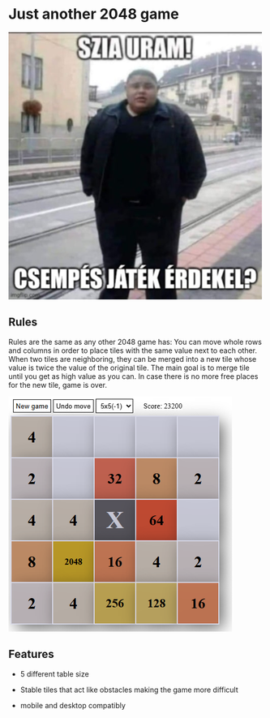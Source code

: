 # Just another 2048 game



![](img/tile_meme.jpg)

## Rules

Rules are the same as any other 2048 game has: You can move whole rows and columns in order to place tiles with the same value next to each other. When two tiles are neighboring, they can be merged into a new tile whose value is twice the value of the original tile. The main goal is to merge tile until you get as high value as you can. In case there is no more free places for the new tile, game is over.

![](img/gameplay.png)



## Features

- 5 different table size

- Stable tiles that act like obstacles making the game more difficult

- mobile and desktop compatibly

  

  

